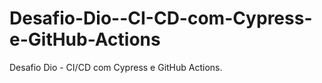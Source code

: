 # Desafio-Dio--CI-CD-com-Cypress-e-GitHub-Actions
Desafio Dio -  CI/CD com Cypress e GitHub Actions.    
